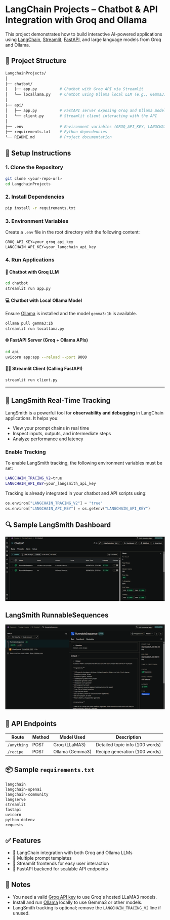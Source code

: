 # LangChain Projects – Chatbot & API Integration with Groq and Ollama

This project demonstrates how to build interactive AI-powered applications using [LangChain](https://www.langchain.com/), [Streamlit](https://streamlit.io/), [FastAPI](https://fastapi.tiangolo.com/), and large language models from Groq and Ollama.


## 🔧 Project Structure

```bash
LangchainProjects/
│
├── chatbot/
│   ├── app.py          # Chatbot with Groq API via Streamlit
│   └── locallama.py    # Chatbot using Ollama local LLM (e.g., Gemma3)
│
├── api/
│   ├── app.py          # FastAPI server exposing Groq and Ollama models
│   └── client.py       # Streamlit client interacting with the API
│
├── .env                # Environment variables (GROQ_API_KEY, LANGCHAIN_API_KEY)
├── requirements.txt    # Python dependencies
└── README.md           # Project documentation
```


## 🚀 Setup Instructions

### 1. Clone the Repository

```bash
git clone <your-repo-url>
cd LangchainProjects
```

### 2. Install Dependencies

```bash
pip install -r requirements.txt
```

### 3. Environment Variables

Create a `.env` file in the root directory with the following content:

```
GROQ_API_KEY=your_groq_api_key
LANGCHAIN_API_KEY=your_langchain_api_key
```

### 4. Run Applications

#### 💬 Chatbot with Groq LLM

```bash
cd chatbot
streamlit run app.py
```

#### 💻 Chatbot with Local Ollama Model

Ensure [Ollama](https://ollama.com/) is installed and the model `gemma3:1b` is available.

```bash
ollama pull gemma3:1b
streamlit run locallama.py
```

#### 🌐 FastAPI Server (Groq + Ollama APIs)

```bash
cd api
uvicorn app:app --reload --port 9000
```

#### 🧑‍💻 Streamlit Client (Calling FastAPI)

```bash
streamlit run client.py
```

---
## 📡 LangSmith Real-Time Tracking

LangSmith is a powerful tool for **observability and debugging** in LangChain applications. It helps you:

* View your prompt chains in real time
* Inspect inputs, outputs, and intermediate steps
* Analyze performance and latency

### Enable Tracking

To enable LangSmith tracking, the following environment variables must be set:

```bash
LANGCHAIN_TRACING_V2=true
LANGCHAIN_API_KEY=your_langsmith_api_key
```

Tracking is already integrated in your chatbot and API scripts using:

```python
os.environ["LANGCHAIN_TRACING_V2"] = "true"
os.environ["LANGCHAIN_API_KEY"] = os.getenv("LANGCHAIN_API_KEY")
```

## 🔍 Sample LangSmith Dashboard
![LangSmith Dashboard](https://github.com/Prathamesh-1011/LangChain-Projects/blob/main/LangSmith%20Dashboard.png?raw=true)

## LangSmith RunnableSequences
![LangSmith Responses](https://github.com/Prathamesh-1011/LangChain-Projects/blob/main/Responses.png?raw=true)

## 🔌 API Endpoints

| Route       | Method | Model Used      | Description                     |
| ----------- | ------ | --------------- | ------------------------------- |
| `/anything` | POST   | Groq (LLaMA3)   | Detailed topic info (100 words) |
| `/recipe`   | POST   | Ollama (Gemma3) | Recipe generation (100 words)   |


## 📦 Sample `requirements.txt`

```
langchain
langchain-openai
langchain-community
langserve
streamlit
fastapi
uvicorn
python-dotenv
requests
```


## ✅ Features

* 🔗 LangChain integration with both Groq and Ollama LLMs
* 🧠 Multiple prompt templates
* 🧪 Streamlit frontends for easy user interaction
* 🔄 FastAPI backend for scalable API endpoints


## 📍 Notes

* You need a valid [Groq API key](https://console.groq.com/keys) to use Groq's hosted LLaMA3 models.
* Install and run [Ollama](https://ollama.com/) locally to use Gemma3 or other models.
* LangSmith tracking is optional; remove the `LANGCHAIN_TRACING_V2` line if unused.

